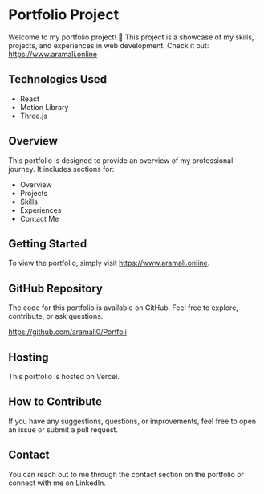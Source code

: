 # Portfolio Project

Welcome to my portfolio project! 🚀 This project is a showcase of my skills, projects, and experiences in web development.
Check it out: https://www.aramali.online

## Technologies Used

- React
- Motion Library
- Three.js

## Overview

This portfolio is designed to provide an overview of my professional journey. It includes sections for:

- Overview
- Projects
- Skills
- Experiences
- Contact Me

## Getting Started

To view the portfolio, simply visit https://www.aramali.online.

## GitHub Repository

The code for this portfolio is available on GitHub. Feel free to explore, contribute, or ask questions.

https://github.com/aramali0/Portfoli

## Hosting

This portfolio is hosted on Vercel.

## How to Contribute

If you have any suggestions, questions, or improvements, feel free to open an issue or submit a pull request.

## Contact

You can reach out to me through the contact section on the portfolio or connect with me on LinkedIn.

